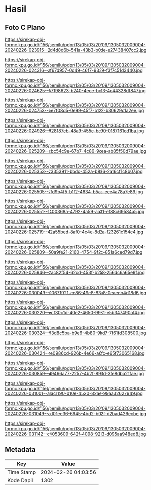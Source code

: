 # Hasil

## Foto C Plano

https://sirekap-obj-formc.kpu.go.id/f156/pemilu/pdpr/13/05/03/20/09/1305032009004-20240226-023915--2d4d8d6b-541a-43b3-b0de-e27438407cc2.jpg

https://sirekap-obj-formc.kpu.go.id/f156/pemilu/pdpr/13/05/03/20/09/1305032009004-20240226-024316--af67d957-0d49-46f7-9339-f3f7c51d3440.jpg

https://sirekap-obj-formc.kpu.go.id/f156/pemilu/pdpr/13/05/03/20/09/1305032009004-20240226-024625--57198623-b240-4ece-bc13-4c44328df847.jpg

https://sirekap-obj-formc.kpu.go.id/f156/pemilu/pdpr/13/05/03/20/09/1305032009004-20240226-024753--be7f08d5-0e99-45f7-b122-b30629c1a2ee.jpg

https://sirekap-obj-formc.kpu.go.id/f156/pemilu/pdpr/13/05/03/20/09/1305032009004-20240226-024926--928187cb-48a9-455c-bc90-0187161ed1ba.jpg

https://sirekap-obj-formc.kpu.go.id/f156/pemilu/pdpr/13/05/03/20/09/1305032009004-20240226-025209--cbc54c9e-67b7-4c86-9cea-ab85f50d79ae.jpg

https://sirekap-obj-formc.kpu.go.id/f156/pemilu/pdpr/13/05/03/20/09/1305032009004-20240226-025353--23353911-bbdc-452a-b886-2a16cf1c8b07.jpg

https://sirekap-obj-formc.kpu.go.id/f156/pemilu/pdpr/13/05/03/20/09/1305032009004-20240226-025505--7fd9b4f5-b1f2-4634-b5aa-eee4a78a7e89.jpg

https://sirekap-obj-formc.kpu.go.id/f156/pemilu/pdpr/13/05/03/20/09/1305032009004-20240226-025551--1400368a-4792-4a59-aa31-ef88c69584a5.jpg

https://sirekap-obj-formc.kpu.go.id/f156/pemilu/pdpr/13/05/03/20/09/1305032009004-20240226-025719--42a55bed-8af0-4c4e-8d2a-f23261c154c4.jpg

https://sirekap-obj-formc.kpu.go.id/f156/pemilu/pdpr/13/05/03/20/09/1305032009004-20240226-025809--50a9fe21-2160-4754-9f2c-851a6ced79d7.jpg

https://sirekap-obj-formc.kpu.go.id/f156/pemilu/pdpr/13/05/03/20/09/1305032009004-20240226-025946--2ac82f54-62cd-453f-b258-256dc6a65e9f.jpg

https://sirekap-obj-formc.kpu.go.id/f156/pemilu/pdpr/13/05/03/20/09/1305032009004-20240226-030049--00671921-cc86-49c8-83a8-0eaecb4d18d6.jpg

https://sirekap-obj-formc.kpu.go.id/f156/pemilu/pdpr/13/05/03/20/09/1305032009004-20240226-030220--ecf30c1d-40e2-4650-9931-e5b347490af4.jpg

https://sirekap-obj-formc.kpu.go.id/f156/pemilu/pdpr/13/05/03/20/09/1305032009004-20240226-030324--93d8c5ba-b9e6-4b80-9bd7-7f61fd308500.jpg

https://sirekap-obj-formc.kpu.go.id/f156/pemilu/pdpr/13/05/03/20/09/1305032009004-20240226-030424--fe0986cd-926b-4e66-a6fc-e65f73065168.jpg

https://sirekap-obj-formc.kpu.go.id/f156/pemilu/pdpr/13/05/03/20/09/1305032009004-20240226-030859--d9466a77-2257-4b2f-893d-3fe8dba21fae.jpg

https://sirekap-obj-formc.kpu.go.id/f156/pemilu/pdpr/13/05/03/20/09/1305032009004-20240226-031001--a1ac1190-d10e-4520-82ae-99aa32627949.jpg

https://sirekap-obj-formc.kpu.go.id/f156/pemilu/pdpr/13/05/03/20/09/1305032009004-20240226-031049--ad01ee36-6945-4bd2-b02f-d2bad426ecbe.jpg

https://sirekap-obj-formc.kpu.go.id/f156/pemilu/pdpr/13/05/03/20/09/1305032009004-20240226-031142--c4053609-642f-4098-9213-d095aa948ed8.jpg


## Metadata

| Key        | Value               |
| ---------- | ------------------- |
| Time Stamp | 2024-02-26 04:03:56 |
| Kode Dapil | 1302                |



